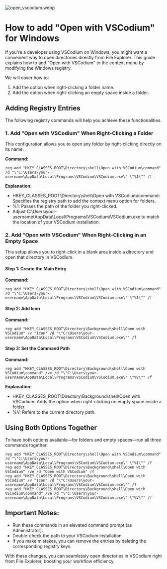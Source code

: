 <!--
{
  "title": "How to add \"Open with VSCodium\" for Windows",
  "time": "2025-02-06T00:02:00.000Z",
  "description": "How to add \"Open with VSCodium\" for Windows If you're a developer using VSCodium on Windows, you might want a convenient way to open directories directly from File Explorer. This guide explains how to add \"Open with VSCodium\" to the context menu by modifying the Windows registry. We will cover..."
}
-->

![open_vscodium.webp](/images/uploads/open_vscodium.webp)
# How to add "Open with VSCodium" for Windows
If you're a developer using VSCodium on Windows, you might want a convenient way to open directories directly from File Explorer. This guide explains how to add "Open with VSCodium" to the context menu by modifying the Windows registry.

We will cover how to:

1. Add the option when right-clicking a folder name.
2. Add the option when right-clicking an empty space inside a folder.

## Adding Registry Entries
The following registry commands will help you achieve these functionalities.

### 1. Add "Open with VSCodium" When Right-Clicking a Folder
This configuration allows you to open any folder by right-clicking directly on its name.

**Command:**
```
reg add "HKEY_CLASSES_ROOT\Directory\shell\Open with VSCodium\command" /d "\"C:\Users\your-username\AppData\Local\Programs\VSCodium\VSCodium.exe\" \"%1\"" /f
```
**Explanation:**
- HKEY_CLASSES_ROOT\Directory\shell\Open with VSCodium\command: Specifies the registry path to add the context menu option for folders.
- %1: Passes the path of the folder you right-clicked.
- Adjust C:\Users\your-username\AppData\Local\Programs\VSCodium\VSCodium.exe to match the location of your VSCodium installation.

### 2. Add "Open with VSCodium" When Right-Clicking in an Empty Space
This setup allows you to right-click in a blank area inside a directory and open that directory in VSCodium.

#### Step 1: Create the Main Entry
**Command:**
```
reg add "HKEY_CLASSES_ROOT\Directory\shell\Open with VSCodium\command" /d "\"C:\Users\your-username\AppData\Local\Programs\VSCodium\VSCodium.exe\" \"%1\"" /f
```
#### Step 2: Add Icon
**Command:**
```
reg add "HKEY_CLASSES_ROOT\Directory\Background\shell\Open with VSCodium" /v "Icon" /d "\"C:\Users\your-username\AppData\Local\Programs\VSCodium\VSCodium.exe\"" /f
```
#### Step 3: Set the Command Path
**Command:**
```
reg add "HKEY_CLASSES_ROOT\Directory\Background\shell\Open with VSCodium\command" /ve /d "\"C:\Users\your-username\AppData\Local\Programs\VSCodium\VSCodium.exe\" \"%V\"" /f
```
**Explanation:**

- HKEY_CLASSES_ROOT\Directory\Background\shell\Open with VSCodium: Adds the option when right-clicking on empty space inside a folder.
- %V: Refers to the current directory path.

## Using Both Options Together
To have both options available—for folders and empty spaces—run all three commands together:

```
reg add "HKEY_CLASSES_ROOT\Directory\shell\Open with VSCodium\command" /d "\"C:\Users\your-username\AppData\Local\Programs\VSCodium\VSCodium.exe\" \"%1\"" /f
reg add "HKEY_CLASSES_ROOT\Directory\Background\shell\Open with VSCodium" /ve /d "Open with VSCodium" /f
reg add "HKEY_CLASSES_ROOT\Directory\Background\shell\Open with VSCodium" /v "Icon" /d "\"C:\Users\your-username\AppData\Local\Programs\VSCodium\VSCodium.exe\"" /f
reg add "HKEY_CLASSES_ROOT\Directory\Background\shell\Open with VSCodium\command" /ve /d "\"C:\Users\your-username\AppData\Local\Programs\VSCodium\VSCodium.exe\" \"%V\"" /f
```
## Important Notes:
- Run these commands in an elevated command prompt (as Administrator).
- Double-check the path to your VSCodium installation.
- If you make mistakes, you can remove the entries by deleting the corresponding registry keys.

With these changes, you can seamlessly open directories in VSCodium right from File Explorer, boosting your workflow efficiency.
